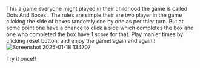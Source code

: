 This a game everyone might played in their childhood the game is called Dots And Boxes .
The rules are simple their are two player in the game clicking the side of boxes randomly one by one as per thier turn.
But at some point one have a chance to click a side which completes the box and one who completed the box have 1 score for that.
Play manier times by clicking reset button.
and enjoy the game!!again and again!!
![Screenshot 2025-01-18 134707](https://github.com/user-attachments/assets/98c04a13-be7e-42c1-bdf2-3f321d2b82f5)

Try it once!!
